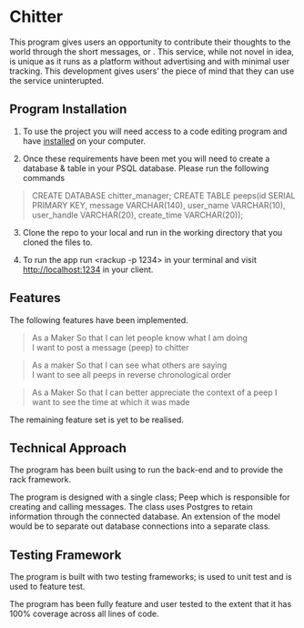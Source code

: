 # Chitter
This program gives users an opportunity to contribute their thoughts to the world through the short messages, or <Peeps>. This service, while not novel in idea, is unique as it runs as a platform without advertising and with minimal user tracking. This development gives users' the piece of mind that they can use the service uninterupted.
  
## Program Installation
1. To use the project you will need access to a code editing program and have <PostgreSQL> [installed](https://www.postgresql.org/download/) on your computer.

2. Once these requirements have been met you will need to create a database & table in your PSQL database. Please run the following commands
> CREATE DATABASE chitter_manager;
> CREATE TABLE peeps(id SERIAL PRIMARY KEY, message VARCHAR(140), user_name VARCHAR(10), user_handle VARCHAR(20), create_time VARCHAR(20));

3. Clone the repo to your local and run <bundle install> in the working directory that you cloned the files to.
  
4. To run the app run <rackup -p 1234> in your terminal and visit <http://localhost:1234> in your client.

## Features
The following features have been implemented.

> As a Maker
> So that I can let people know what I am doing  
> I want to post a message (peep) to chitter

> As a maker
> So that I can see what others are saying  
> I want to see all peeps in reverse chronological order

> As a Maker
> So that I can better appreciate the context of a peep
> I want to see the time at which it was made

The remaining feature set is yet to be realised.

## Technical Approach
The program has been built using <Ruby> to run the back-end and <Sinatra> to provide the rack framework.
  
The program is designed with a single class; Peep which is responsible for creating and calling messages. The class uses Postgres to retain information through the connected database. An extension of the model would be to separate out database connections into a separate class.

## Testing Framework
The program is built with two testing frameworks; <rSpec> is used to unit test and <rSpec with Capybara> is used to feature test.
  
The program has been fully feature and user tested to the extent that it has 100% coverage across all lines of code.
